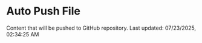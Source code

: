 # Auto Push File

Content that will be pushed to GitHub repository.
Last updated: 07/23/2025, 02:34:25 AM